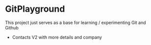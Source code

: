 # GitPlayground

This project just serves as a base for learning / experimenting Git and Github

- Contacts V2 with more details and company